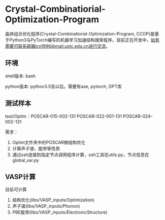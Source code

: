 # Crystal-Combinatiorial-Optimization-Program

晶体组合优化程序(Crystal-Combinatiorial-Optimization-Program, CCOP)是基于Python3与PyTorch编写的机器学习加速结构搜索程序。目前正在开发中，如有需要可联系邮箱lcn1996@mail.ustc.edu.cn进行交流。

## 环境

shell版本: bash

python版本: python3.5及以后。需要有ase, pytorch, DPT库

## 测试样本

test/Optim：POSCAR-015-002-131 
            POSCAR-022-001-131
            POSCAR-024-002-131

需求：

1. Optim文件夹中的POSCAR做结构优化
2. 计算声子谱，能带等性质
3. 通过ssh连接到指定节点调用程序计算，ssh工具在utils.py，节点信息在global_var.py

## VASP计算

目前可计算

1. 结构优化(libs/VASP_inputs/Optimization)
2. 声子谱(libs/VASP_inputs/Phonon)
3. PBE能带(libs/VASP_inputs/ElectronicStructure)
